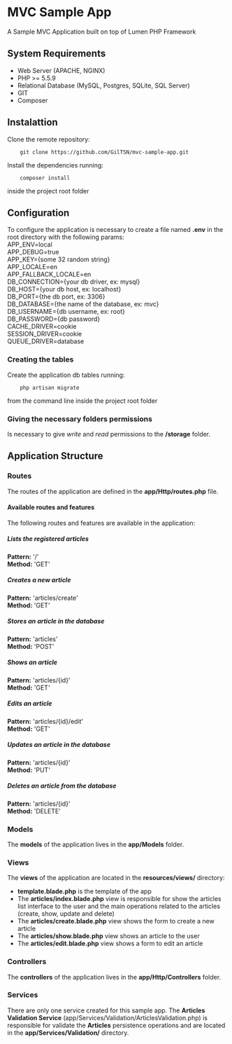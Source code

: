# MVC Sample App

A Sample MVC Application built on top of Lumen PHP Framework

## System Requirements

* Web Server (APACHE, NGINX)
* PHP >= 5.5.9
* Relational Database (MySQL, Postgres, SQLite, SQL Server)
* GIT
* Composer

## Instalattion

Clone the remote repository:  
```
    git clone https://github.com/GilTSN/mvc-sample-app.git
```
    
Install the dependencies running:  
```
    composer install  
```
inside the project root folder

## Configuration

To configure the application is necessary to create a file named **.env** in the root directory with the following params:  
APP_ENV=local  
APP_DEBUG=true  
APP_KEY={some 32 random string}  
APP_LOCALE=en  
APP_FALLBACK_LOCALE=en  
DB_CONNECTION={your db driver, ex: mysql}  
DB_HOST={your db host, ex: localhost}  
DB_PORT={the db port, ex: 3306}  
DB_DATABASE={the name of the database, ex: mvc}  
DB_USERNAME={db username, ex: root}  
DB_PASSWORD={db password}  
CACHE_DRIVER=cookie  
SESSION_DRIVER=cookie  
QUEUE_DRIVER=database

### Creating the tables

Create the application db tables running:  
```
    php artisan migrate  
```
from the command line inside the project root folder

### Giving the necessary folders permissions

Is necessary to give *write* and *read* permissions to the **/storage** folder.

## Application Structure

### Routes

The routes of the application are defined in the **app/Http/routes.php** file.

#### Available routes and features

The following routes and features are available in the application:  

##### Lists the registered articles
**Pattern:** '/'  
**Method:** 'GET'

##### Creates a new article
**Pattern:** 'articles/create'  
**Method:** 'GET'

##### Stores an article in the database
**Pattern:** 'articles'  
**Method:** 'POST'

##### Shows an article
**Pattern:** 'articles/{id}'  
**Method:** 'GET'

##### Edits an article
**Pattern:** 'articles/{id}/edit'  
**Method:** 'GET'

##### Updates an article in the database
**Pattern:** 'articles/{id}'  
**Method:** 'PUT'

##### Deletes an article from the database
**Pattern:** 'articles/{id}'  
**Method:** 'DELETE'

### Models

The **models** of the application lives in the **app/Models** folder.

### Views

The **views** of the  application are located in the **resources/views/** directory:  
* **template.blade.php** is the template of the app
* The **articles/index.blade.php** view is responsible for show the articles list interface to the user and the main 
operations related to the articles (create, show, update and delete)
* The **articles/create.blade.php** view shows the form to create a new article
* The **articles/show.blade.php** view shows an article to the user
* The **articles/edit.blade.php** view shows a form to edit an article

### Controllers

The **controllers** of the application lives in the **app/Http/Controllers** folder.

### Services

There are only one service created for this sample app. The **Articles Validation Service** 
(app/Services/Validation/ArticlesValidation.php) is responsible for validate the **Articles** persistence operations and 
are located in the **app/Services/Validation/** directory.
